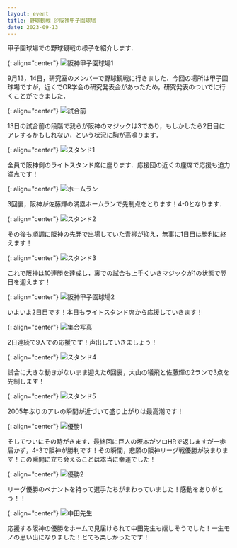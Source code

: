 ```yaml
---
layout: event
title: 野球観戦 ＠阪神甲子園球場
date: 2023-09-13
---
```


甲子園球場での野球観戦の様子を紹介します．

{: align="center"}
![阪神甲子園球場1](/images/events/028/01.jpg)

9月13，14日，研究室のメンバーで野球観戦に行きました．今回の場所は甲子園球場ですが，近くでOR学会の研究発表会があったため，研究発表のついでに行くことができました．

{: align="center"}
![試合前](/images/events/028/02.jpg)

13日の試合前の段階で我らが阪神のマジックは3であり，もしかしたら2日目にアレするかもしれない，という状況に胸が高鳴ります．

{: align="center"}
![スタンド1](/images/events/028/03.jpg)

全員で阪神側のライトスタンド席に座ります．応援団の近くの座席で応援も迫力満点です！

{: align="center"}
![ホームラン](/images/events/028/04.jpg)

3回裏，阪神が佐藤輝の満塁ホームランで先制点をとります！4-0となります．

{: align="center"}
![スタンド2](/images/events/028/05.jpg)

その後も順調に阪神の先発で出場していた青柳が抑え，無事に1日目は勝利に終えます！

{: align="center"}
![スタンド3](/images/events/028/06.jpg)

これで阪神は10連勝を達成し，裏での試合も上手くいきマジックが1の状態で翌日を迎えます！

{: align="center"}
![阪神甲子園球場2](/images/events/028/07.jpg)

いよいよ2日目です！本日もライトスタンド席から応援していきます！

{: align="center"}
![集合写真](/images/events/028/08.jpg)

2日連続で9人での応援です！声出していきましょう！

{: align="center"}
![スタンド4](/images/events/028/09.jpg)

試合に大きな動きがないまま迎えた6回裏，大山の犠飛と佐藤輝の2ランで3点を先制します！

{: align="center"}
![スタンド5](/images/events/028/10.jpg)

2005年ぶりのアレの瞬間が近づいて盛り上がりは最高潮です！

{: align="center"}
![優勝1](/images/events/028/11.jpg)

そしてついにその時がきます．最終回に巨人の坂本がソロHRで返しますが一歩届かず，4-3で阪神が勝利です！その瞬間，悲願の阪神リーグ戦優勝が決まります！この瞬間に立ち会えることは本当に幸運でした！

{: align="center"}
![優勝2](/images/events/028/12.jpg)

リーグ優勝のペナントを持って選手たちがまわっていました！感動をありがとう！！

{: align="center"}
![中田先生](/images/events/028/13.jpg)

応援する阪神の優勝をホームで見届けられて中田先生も嬉しそうでした！一生モノの思い出になりました！とても楽しかったです！
